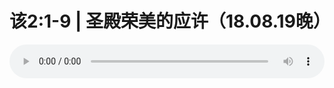 # 该2:1-9 | 圣殿荣美的应许（18.08.19晚） 

<audio style="width: 100%;" preload="false" controls controlslist="nodownload"><source src="//cdn.wechat.edu.pl/audio/mp3/old/26423.mp3" type="audio/mpeg">Your browser does not support the audio element.</audio>


